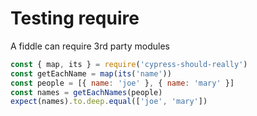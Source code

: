 # Testing require

A fiddle can require 3rd party modules

<!-- SKIP https://github.com/bahmutov/cypress-markdown-preprocessor/issues/78 -->
<!-- fiddle.skip Map and its functions -->

```js
const { map, its } = require('cypress-should-really')
const getEachName = map(its('name'))
const people = [{ name: 'joe' }, { name: 'mary' }]
const names = getEachNames(people)
expect(names).to.deep.equal(['joe', 'mary'])
```

<!-- fiddle.end -->
